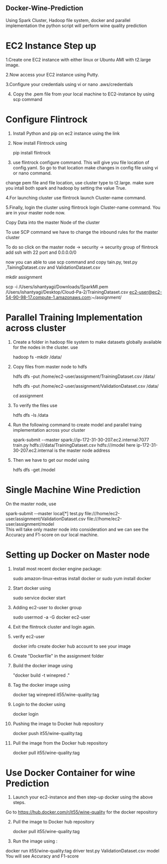 ## Docker-Wine-Prediction
Using Spark Cluster, Hadoop file system, docker and parallel implementation the python script will perform wine quality prediction 

# EC2 Instance Step up

1.Create one EC2 instance with either linux or Ubuntu AMI with t2.large image.

2.Now access your EC2 instance using Putty.

3.Configure your credentials using vi or nano .aws/credentials 

4. Copy the .pem file from your local machine to EC2-instance by using scp command

# Configure Flintrock

1. Install Python and pip on ec2 instance using the link
2. Now install Flintrock using

	pip install flintrock
3. use flintrock configure command. This will give you file location of config.yaml. So go to that location make changes in config file 
using vi or nano command.


change pem file and file location, use cluster type to t2.large.
make sure you intall both spark and hadoop by setting the value True.

4.For launching cluster use flintrock launch Cluster-name command.

5.Finally, login the cluster using flintrock login Cluster-name command. You are in your master node now.

Copy Data into the master Node of the cluster

To use SCP command we have to change the inbound rules for the master cluster

To do so click on the master node -> security -> security group of flintrock add ssh with 22 port and 0.0.0.0/0

now you can able to use scp command and copy tain.py, test.py ,TainingDataset.csv and ValidationDataset.csv

mkdir assignment

scp -i /Users/ishantyagi/Downloads/SparkMl.pem /Users/ishantyagi/Desktop/Cloud-Pa-2/TrainingDataset.csv ec2-user@ec2-54-90-98-17.compute-1.amazonaws.com:~/assignment/

# Parallel Training Implementation across cluster

1. Create a folder in hadoop file system to make datasets globally available for the nodes in the cluster. use

	hadoop fs -mkdir /data/
2. Copy files from master node to hdfs

    hdfs dfs -put /home/ec2-user/assignment/TrainingDataset.csv /data/
    
    hdfs dfs -put /home/ec2-user/assignment/ValidationDataset.csv /data/
    
    cd assignment
3. To verify the files use 

	hdfs dfs -ls /data
4. Run the following command to create model and parallel traing implementation across your cluster

	 spark-submit --master spark://ip-172-31-30-207.ec2.internal:7077 train.py hdfs:///data/TrainingDataset.csv hdfs:///model
here ip-172-31-30-207.ec2.internal is the master node address
5. Then we have to get our model using

	hdfs dfs -get /model

# Single Machine Wine Prediction

On the master node, use

spark-submit --master local[*] test.py file:///home/ec2-user/assignment/ValidationDataset.csv file:///home/ec2-user/assignment/model\
This will take only master node into consideration and we can see the Accuracy and F1-score on our local machine.

# Setting up Docker on Master node

1. Install most recent docker engine package: 

	sudo amazon-linux-extras install docker   or 
	sudo yum install docker
2. Start docker using

	sudo service docker start
3. Adding ec2-user to docker group

	sudo usermod -a -G docker ec2-user
4. Exit the flintrock cluster and login again.
5. verify ec2-user

	docker info
create docker hub account to see your image
6. Create "Dockerfile" in the assignment folder 
7. Build the docker image using

	"docker build -t winepred ."
8. Tag the docker image using

	docker tag winepred it55/wine-quality:tag
9. Login to the docker using

	docker login
10. Pushing the image to Docker hub repository

	docker push it55/wine-quality:tag
11. Pull the image from the Docker hub repository

	docker pull it55/wine-quality:tag

# Use Docker Container for wine Prediction

1. Launch your ec2-instance and then step-up docker using the above steps.

Go to https://hub.docker.com/r/it55/wine-quality for the docker repository

2. Pull the image to Docker hub repository

	docker pull it55/wine-quality:tag
3. Run the image using : 

docker run it55/wine-quality:tag driver test.py ValidationDataset.csv model
You will see Accuracy and F1-score

